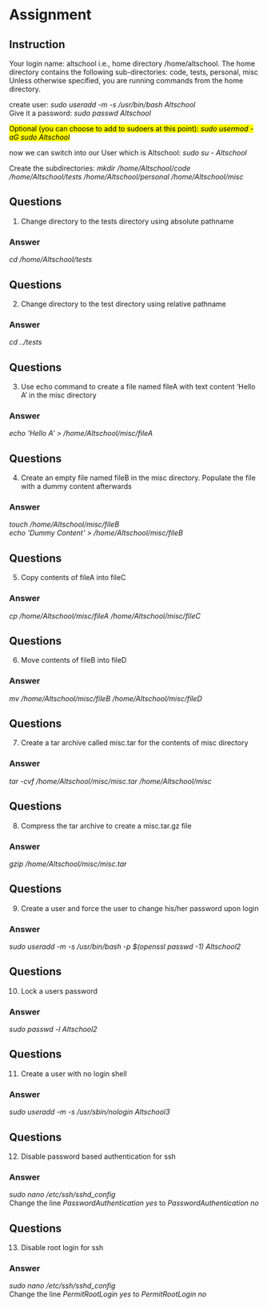 # Assignment

## Instruction
Your login name: altschool i.e., home directory /home/altschool. The home directory contains the following sub-directories: code, tests, personal, misc Unless otherwise specified, you are running commands from the home directory.

create user: <i>sudo useradd -m -s /usr/bin/bash Altschool</i><br>
Give it a password: <i>sudo passwd Altschool</i><br>

<mark>Optional (you can choose to add to sudoers at this point): </marrk><i>sudo usermod -aG sudo Altschool</i>

now we can switch into our User which is Altschool: <i>sudo su - Altschool</i><br>

Create the subdirectories: <i>mkdir /home/Altschool/code /home/Altschool/tests /home/Altschool/personal /home/Altschool/misc</i><br>

## Questions
1. Change directory to the tests directory using absolute pathname
### Answer
<i>cd /home/Altschool/tests</i><br>

## Questions
2. Change directory to the test directory using relative pathname
### Answer
<i>cd ../tests</i><br>

## Questions
3. Use echo command to create a file named fileA with text content ‘Hello A’ in the misc directory
### Answer
<i>echo 'Hello A' > /home/Altschool/misc/fileA</i><br>

## Questions
4. Create an empty file named fileB in the misc directory. Populate the file with a dummy content afterwards
### Answer
<i>touch /home/Altschool/misc/fileB</i><br>
<i>echo 'Dummy Content' > /home/Altschool/misc/fileB</i><br>

## Questions
5. Copy contents of fileA into fileC
### Answer
<i>cp /home/Altschool/misc/fileA /home/Altschool/misc/fileC</i><br>

## Questions
6. Move contents of fileB into fileD
### Answer
<i>mv /home/Altschool/misc/fileB  /home/Altschool/misc/fileD</i><br>

## Questions
7. Create a tar archive called misc.tar for the contents of misc directory
### Answer
<i>tar -cvf /home/Altschool/misc/misc.tar /home/Altschool/misc</i><br>

## Questions
8. Compress the tar archive to create a misc.tar.gz file
### Answer
<i>gzip /home/Altschool/misc/misc.tar</i><br>

## Questions
9. Create a user and force the user to change his/her password upon login
### Answer
<i>sudo useradd -m -s /usr/bin/bash -p $(openssl passwd -1) Altschool2</i><br>

## Questions
10. Lock a users password
### Answer
<i>sudo passwd -l Altschool2</i><br>

## Questions
11. Create a user with no login shell
### Answer
<i>sudo useradd -m -s /usr/sbin/nologin Altschool3</i><br>

## Questions
12. Disable password based authentication for ssh
### Answer
<i>sudo nano /etc/ssh/sshd_config</i><br>
Change the line <i>PasswordAuthentication yes</i> to <i>PasswordAuthentication no</i><br>


## Questions
13. Disable root login for ssh
### Answer
<i>sudo nano /etc/ssh/sshd_config</i><br>
Change the line <i>PermitRootLogin yes</i> to <i>PermitRootLogin no</i><br>